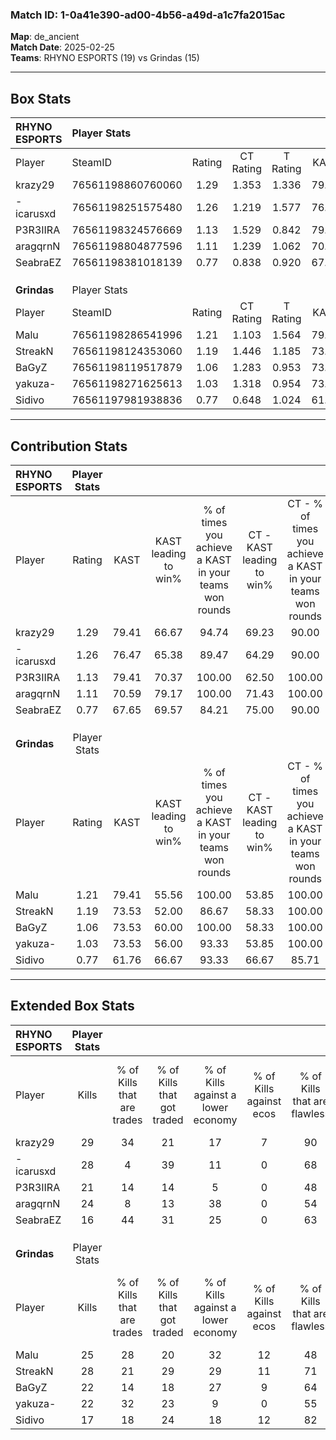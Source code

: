 ### Match ID: 1-0a41e390-ad00-4b56-a49d-a1c7fa2015ac  
**Map**: de_ancient  
**Match Date**: 2025-02-25  
**Teams**: RHYNO ESPORTS (19) vs Grindas (15)  

---  

## Box Stats  

| **RHYNO ESPORTS** | Player Stats      |        |           |          |       |      |       |         |        |      |     |
| :- | :- | :-: | :-: | :-: | :-: | :-: | :-: | :-: | :-: | :-: | :-: |
| Player            | SteamID           | Rating | CT Rating | T Rating | KAST  | ADR  | Kills | Assists | Deaths | K/D  | HS% |
| krazy29           | 76561198860760060 |  1.29  |   1.353   |  1.336   | 79.41 | 67.7 |  29   |    4    |   20   | 1.45 | 10  |
| -icarusxd         | 76561198251575480 |  1.26  |   1.219   |  1.577   | 76.47 | 93.1 |  28   |    8    |   25   | 1.12 | 53  |
| P3R3IIRA          | 76561198324576669 |  1.13  |   1.529   |  0.842   | 79.41 | 84.1 |  21   |   15    |   23   | 0.91 | 57  |
| aragqrnN          | 76561198804877596 |  1.11  |   1.239   |  1.062   | 70.59 | 80.0 |  24   |    9    |   23   | 1.04 | 54  |
| SeabraEZ          | 76561198381018139 |  0.77  |   0.838   |  0.920   | 67.65 | 51.1 |  16   |    6    |   24   | 0.67 | 50  |
|                   |                   |        |           |          |       |      |       |         |        |      |     |
|                   |                   |        |           |          |       |      |       |         |        |      |     |
|                   |                   |        |           |          |       |      |       |         |        |      |     |
| **Grindas**       | Player Stats      |        |           |          |       |      |       |         |        |      |     |
| Player            | SteamID           | Rating | CT Rating | T Rating | KAST  | ADR  | Kills | Assists | Deaths | K/D  | HS% |
| Malu              | 76561198286541996 |  1.21  |   1.103   |  1.564   | 79.41 | 83.0 |  25   |    8    |   23   | 1.09 | 20  |
| StreakN           | 76561198124353060 |  1.19  |   1.446   |  1.185   | 73.53 | 84.2 |  28   |    6    |   26   | 1.08 | 53  |
| BaGyZ             | 76561198119517879 |  1.06  |   1.283   |  0.953   | 73.53 | 70.9 |  22   |    7    |   22   | 1.00 | 45  |
| yakuza-           | 76561198271625613 |  1.03  |   1.318   |  0.954   | 73.53 | 62.1 |  22   |    5    |   22   | 1.00 | 63  |
| Sidivo            | 76561197981938836 |  0.77  |   0.648   |  1.024   | 61.76 | 61.2 |  17   |   12    |   26   | 0.65 | 58  |
---  

## Contribution Stats  

| **RHYNO ESPORTS** | Player Stats |       |                      |                                                        |                           |                                                             |                          |                                                            |
| :- | :-: | :-: | :-: | :-: | :-: | :-: | :-: | :-: |
| Player            |    Rating    | KAST  | KAST leading to win% | % of times you achieve a KAST in your teams won rounds | CT - KAST leading to win% | CT - % of times you achieve a KAST in your teams won rounds | T - KAST leading to win% | T - % of times you achieve a KAST in your teams won rounds |
| krazy29           |     1.29     | 79.41 |        66.67         |                         94.74                          |           69.23           |                            90.00                            |          64.29           |                           100.00                           |
| -icarusxd         |     1.26     | 76.47 |        65.38         |                         89.47                          |           64.29           |                            90.00                            |          66.67           |                           88.89                            |
| P3R3IIRA          |     1.13     | 79.41 |        70.37         |                         100.00                         |           62.50           |                           100.00                            |          81.82           |                           100.00                           |
| aragqrnN          |     1.11     | 70.59 |        79.17         |                         100.00                         |           71.43           |                           100.00                            |          90.00           |                           100.00                           |
| SeabraEZ          |     0.77     | 67.65 |        69.57         |                         84.21                          |           75.00           |                            90.00                            |          63.64           |                           77.78                            |
|                   |              |       |                      |                                                        |                           |                                                             |                          |                                                            |
|                   |              |       |                      |                                                        |                           |                                                             |                          |                                                            |
|                   |              |       |                      |                                                        |                           |                                                             |                          |                                                            |
| **Grindas**       | Player Stats |       |                      |                                                        |                           |                                                             |                          |                                                            |
| Player            |    Rating    | KAST  | KAST leading to win% | % of times you achieve a KAST in your teams won rounds | CT - KAST leading to win% | CT - % of times you achieve a KAST in your teams won rounds | T - KAST leading to win% | T - % of times you achieve a KAST in your teams won rounds |
| Malu              |     1.21     | 79.41 |        55.56         |                         100.00                         |           53.85           |                           100.00                            |          57.14           |                           100.00                           |
| StreakN           |     1.19     | 73.53 |        52.00         |                         86.67                          |           58.33           |                           100.00                            |          46.15           |                           75.00                            |
| BaGyZ             |     1.06     | 73.53 |        60.00         |                         100.00                         |           58.33           |                           100.00                            |          61.54           |                           100.00                           |
| yakuza-           |     1.03     | 73.53 |        56.00         |                         93.33                          |           53.85           |                           100.00                            |          58.33           |                           87.50                            |
| Sidivo            |     0.77     | 61.76 |        66.67         |                         93.33                          |           66.67           |                            85.71                            |          66.67           |                           100.00                           |
---  

## Extended Box Stats  

| **RHYNO ESPORTS** | Player Stats |                            |                            |                                    |                         |                              |                                 |        |                             |                                     |                          |                               |                            |
| :- | :-: | :-: | :-: | :-: | :-: | :-: | :-: | :-: | :-: | :-: | :-: | :-: | :-: |
| Player            |    Kills     | % of Kills that are trades | % of Kills that got traded | % of Kills against a lower economy | % of Kills against ecos | % of Kills that are flawless | % of Kills that are close duels | Deaths | % of Deaths that get traded | % of Deaths against a lower economy | % of Deaths against ecos | % of Deaths that are flawless | % of Deaths that are close |
| krazy29           |      29      |             34             |             21             |                 17                 |            7            |              90              |                0                |   20   |             15              |                 15                  |            5             |              85               |             0              |
| -icarusxd         |      28      |             4              |             39             |                 11                 |            0            |              68              |                4                |   25   |             32              |                 20                  |            0             |              52               |             4              |
| P3R3IIRA          |      21      |             14             |             14             |                 5                  |            0            |              48              |                0                |   23   |             22              |                 17                  |            4             |              52               |             4              |
| aragqrnN          |      24      |             8              |             13             |                 38                 |            0            |              54              |                4                |   23   |             13              |                  9                  |            0             |              52               |             0              |
| SeabraEZ          |      16      |             44             |             31             |                 25                 |            0            |              63              |               19                |   24   |             29              |                 17                  |            4             |              75               |             8              |
|                   |              |                            |                            |                                    |                         |                              |                                 |        |                             |                                     |                          |                               |                            |
|                   |              |                            |                            |                                    |                         |                              |                                 |        |                             |                                     |                          |                               |                            |
|                   |              |                            |                            |                                    |                         |                              |                                 |        |                             |                                     |                          |                               |                            |
| **Grindas**       | Player Stats |                            |                            |                                    |                         |                              |                                 |        |                             |                                     |                          |                               |                            |
| Player            |    Kills     | % of Kills that are trades | % of Kills that got traded | % of Kills against a lower economy | % of Kills against ecos | % of Kills that are flawless | % of Kills that are close duels | Deaths | % of Deaths that get traded | % of Deaths against a lower economy | % of Deaths against ecos | % of Deaths that are flawless | % of Deaths that are close |
| Malu              |      25      |             28             |             20             |                 32                 |           12            |              48              |               12                |   23   |             39              |                 22                  |            0             |              70               |             13             |
| StreakN           |      28      |             21             |             29             |                 29                 |           11            |              71              |                0                |   26   |             15              |                 12                  |            0             |              62               |             0              |
| BaGyZ             |      22      |             14             |             18             |                 27                 |            9            |              64              |                5                |   22   |             18              |                 23                  |            5             |              77               |             5              |
| yakuza-           |      22      |             32             |             23             |                 9                  |            0            |              55              |                0                |   22   |             27              |                 23                  |            5             |              68               |             0              |
| Sidivo            |      17      |             18             |             24             |                 18                 |           12            |              82              |                0                |   26   |             19              |                 19                  |            4             |              58               |             4              |
